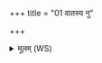+++
title = "01 वातस्य नु"

+++
<details><summary>मूलम् (WS)</summary>

वातस्य नु महिमा रथस्यारुजन्नेति स्तनयन्नस्य घोषः । तु. ऋ. १०.१६८  
दिवस्पृगेत्यरुणानि कृण्वन्नथो एति पृथिव्या रेणुमस्यन् ॥ १ ॥
</details>